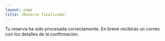 ```yaml
---
layout: page
title: ¡Reserva finalizada!
---
```

 
Tu reserva ha sido procesada correctamente. En breve recibirás
un correo con los detalles de la confirmación.
